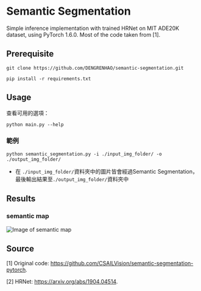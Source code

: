# Semantic Segmentation
Simple inference implementation with trained HRNet on MIT ADE20K dataset, using PyTorch 1.6.0. Most of the code taken from [1].

## Prerequisite
```
git clone https://github.com/DENGRENHAO/semantic-segmentation.git
```
```
pip install -r requirements.txt
```

## Usage
查看可用的選項：
```
python main.py --help
```
### 範例
```
python semantic_segmentation.py -i ./input_img_folder/ -o ./output_img_folder/
```
- 在 `./input_img_folder/`資料夾中的圖片皆會經過Semantic Segmentation，最後輸出結果至`./output_img_folder/`資料夾中

## Results

### semantic map

![Image of semantic map](https://github.com/liuch37/semantic-segmentation/blob/master/misc/ADE_test_00000272.png)

## Source
[1] Original code: https://github.com/CSAILVision/semantic-segmentation-pytorch.

[2] HRNet: https://arxiv.org/abs/1904.04514.
